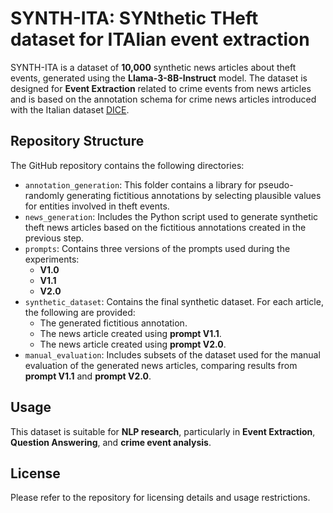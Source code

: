 # SYNTH-ITA: SYNthetic THeft dataset for ITAlian event extraction

SYNTH-ITA is a dataset of  **10,000** synthetic news articles about theft events, generated using the **Llama-3-8B-Instruct** model. The dataset is designed for **Event Extraction** related to crime events from news articles and is based on the annotation schema for crime news articles introduced with the Italian dataset [DICE](https://github.com/federicarollo/Italian-Crime-News).

## Repository Structure

The GitHub repository contains the following directories:

- `annotation_generation`: This folder contains a library for pseudo-randomly generating fictitious annotations by selecting plausible values for entities involved in theft events.
- `news_generation`: Includes the Python script used to generate synthetic theft news articles based on the fictitious annotations created in the previous step.
- `prompts`: Contains three versions of the prompts used during the experiments:
  - **V1.0**
  - **V1.1**
  - **V2.0**
- `synthetic_dataset`: Contains the final synthetic dataset. For each article, the following are provided:
  - The generated fictitious annotation.
  - The news article created using **prompt V1.1**.
  - The news article created using **prompt V2.0**.
- `manual_evaluation`: Includes subsets of the dataset used for the manual evaluation of the generated news articles, comparing results from **prompt V1.1** and **prompt V2.0**.

## Usage

This dataset is suitable for **NLP research**, particularly in **Event Extraction**, **Question Answering**, and **crime event analysis**.

## License

Please refer to the repository for licensing details and usage restrictions.
